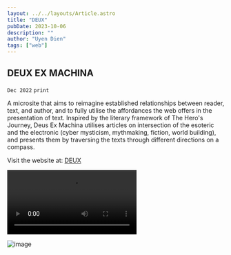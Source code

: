 ```yaml
---
layout: ../../layouts/Article.astro
title: "DEUX"
pubDate: 2023-10-06
description: ""
author: "Uyen Dien"
tags: ["web"]
---
```


## DEUX EX MACHINA

`Dec 2022`
`print`

A microsite that aims to reimagine established relationships between reader, text, and author, and to fully utilise the affordances the web offers in the presentation of text. Inspired by the literary framework of The Hero's Journey, Deus Ex Machina utilises articles on intersection of the esoteric and the electronic (cyber mysticism, mythmaking, fiction, world building), and presents them by traversing the texts through different directions on a compass.

Visit the website at:
[DEUX](http://uyen.world/deus-ex-machina/)

<video controls autoplay>
  <source
    src="/assets/deus/deus-ex-2.mp4"
    type="video/mp4"
  ></source>
</video>

![image](/assets/deus/deus-ex-1.jpg)

